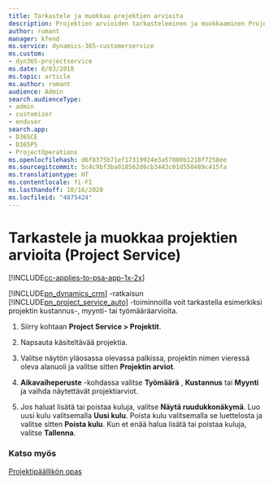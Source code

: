 ```yaml
---
title: Tarkastele ja muokkaa projektien arvioita
description: Projektien arvioiden tarkasteleminen ja muokkaaminen Project Servicessä
author: rumant
manager: kfend
ms.service: dynamics-365-customerservice
ms.custom:
- dyn365-projectservice
ms.date: 8/03/2018
ms.topic: article
ms.author: rumant
audience: Admin
search.audienceType:
- admin
- customizer
- enduser
search.app:
- D365CE
- D365PS
- ProjectOperations
ms.openlocfilehash: d6f8375b71ef17319924e3a57800b1218f7258ee
ms.sourcegitcommit: 5c4c9bf3ba018562d6cb3443c01d550489c415fa
ms.translationtype: HT
ms.contentlocale: fi-FI
ms.lasthandoff: 10/16/2020
ms.locfileid: "4075424"
---
```

# <a name="view-and-edit-project-estimates-project-service"></a>Tarkastele ja muokkaa projektien arvioita (Project Service)

[!INCLUDE[cc-applies-to-psa-app-1x-2x](../includes/cc-applies-to-psa-app-1x-2x.md)]

[!INCLUDE[pn_dynamics_crm](../includes/pn-dynamics-crm.md)] -ratkaisun [!INCLUDE[pn_project_service_auto](../includes/pn-project-service-auto.md)] -toiminnoilla voit tarkastella esimerkiksi projektin kustannus-, myynti- tai työmääräarvioita.  
  
1.  Siirry kohtaan **Project Service > Projektit**.  
  
2.  Napsauta käsiteltävää projektia.  
  
3.  Valitse näytön yläosassa olevassa palkissa, projektin nimen vieressä oleva alanuoli ja valitse sitten **Projektin arviot**.  
  
4.  **Aikavaiheperuste** -kohdassa valitse **Työmäärä** , **Kustannus** tai **Myynti** ja vaihda näytettävät projektiarviot.  
  
5.  Jos haluat lisätä tai poistaa kuluja, valitse **Näytä ruudukkonäkymä**. Luo uusi kulu valitsemalla **Uusi kulu**. Poista kulu valitsemalla se luettelosta ja valitse sitten **Poista kulu**. Kun et enää halua lisätä tai poistaa kuluja, valitse **Tallenna**.  
  
### <a name="see-also"></a>Katso myös  
 [Projektipäällikön opas](../psa/project-manager-guide.md)
